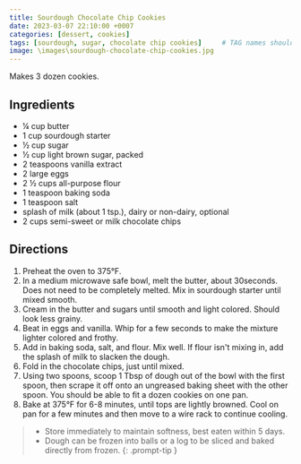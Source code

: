 ```yaml
---
title: Sourdough Chocolate Chip Cookies
date: 2023-03-07 22:10:00 +0007
categories: [dessert, cookies]
tags: [sourdough, sugar, chocolate chip cookies]     # TAG names should always be lowercase
image: \images\sourdough-chocolate-chip-cookies.jpg
---
```

Makes 3 dozen cookies.

## Ingredients

* &frac14; cup butter
* 1 cup sourdough starter
* &frac12; cup sugar
* &frac12; cup light brown sugar, packed
* 2 teaspoons vanilla extract
* 2 large eggs
* 2 &frac12; cups all-purpose flour
* 1 teaspoon baking soda
* 1 teaspoon salt
* splash of milk (about 1 tsp.), dairy or non-dairy, optional
* 2 cups semi-sweet or milk chocolate chips

## Directions

1. Preheat the oven to 375&deg;F.
2. In a medium microwave safe bowl, melt the butter, about 30seconds. Does not need to be completely melted. Mix in sourdough starter until mixed smooth.
3. Cream in the butter and sugars until smooth and light colored. Should look less grainy.
4. Beat in eggs and vanilla. Whip for a few seconds to make the mixture lighter colored and frothy.
5. Add in baking soda, salt, and flour. Mix well. If flour isn't mixing in, add the splash of milk to slacken the dough.
6. Fold in the chocolate chips, just until mixed.
7. Using two spoons, scoop 1 Tbsp of dough out of the bowl with the first spoon, then scrape it off onto an ungreased baking sheet with the other spoon. You should be able to fit a dozen cookies on one pan.
8. Bake at 375&deg;F for 6-8 minutes, until tops are lightly browned. Cool on pan for a few minutes and then move to a wire rack to continue cooling.


> * Store immediately to maintain softness, best eaten within 5 days.
> * Dough can be frozen into balls or a log to be sliced and baked directly from frozen.
{: .prompt-tip }